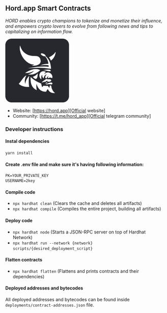 ## Hord.app Smart Contracts

_HORD enables crypto champions to tokenize and monetize their influence, and empowers crypto lovers to evolve from following news and tips to capitalizing on information flow._

<img src="./favicon.png" width="200">

- Website: [https://hord.app][Official website]
- Community: [https://t.me/hord_app][Official telegram community]

### Developer instructions

#### Instal dependencies
`yarn install`

#### Create .env file and make sure it's having following information:
```
PK=YOUR_PRIVATE_KEY 
USERNAME=2key
```

#### Compile code
- `npx hardhat clean` (Clears the cache and deletes all artifacts)
- `npx hardhat compile` (Compiles the entire project, building all artifacts)

#### Deploy code 
- `npx hardhat node` (Starts a JSON-RPC server on top of Hardhat Network)
- `npx hardhat run --network {network} scripts/{desired_deployment_script}`

#### Flatten contracts
- `npx hardhat flatten` (Flattens and prints contracts and their dependencies)

#### Deployed addresses and bytecodes
All deployed addresses and bytecodes can be found inside `deployments/contract-addresses.json` file.


[Official website]: https://hord.app

[Official telegram community]: https://t.me/hord_app
